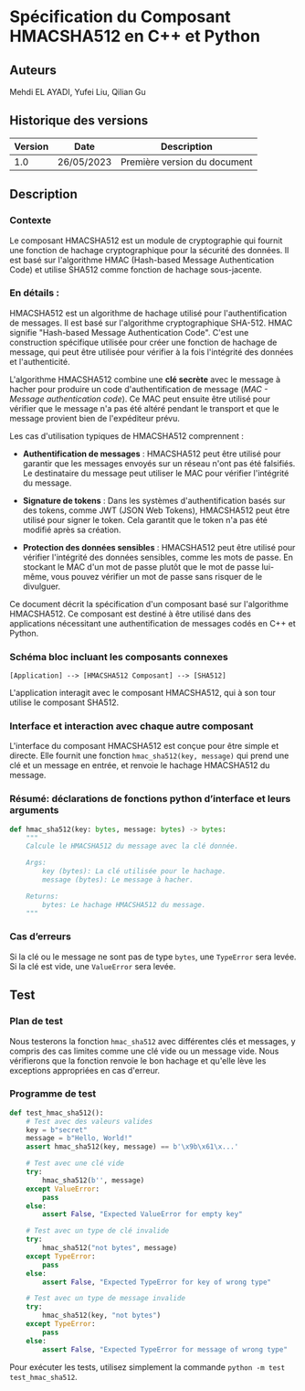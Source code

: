 # Spécification du Composant HMACSHA512 en C++ et Python

## Auteurs
Mehdi EL AYADI, Yufei Liu, Qilian Gu

## Historique des versions
| Version | Date       | Description                 |
|---------|------------|-----------------------------|
| 1.0     | 26/05/2023 | Première version du document|

## Description

### Contexte
Le composant HMACSHA512 est un module de cryptographie qui fournit une fonction de hachage cryptographique pour la sécurité des données. Il est basé sur l'algorithme HMAC (Hash-based Message Authentication Code) et utilise SHA512 comme fonction de hachage sous-jacente.

### En détails : 

HMACSHA512 est un algorithme de hachage utilisé pour l'authentification de messages. Il est basé sur l'algorithme cryptographique SHA-512. HMAC signifie "Hash-based Message Authentication Code". C'est une construction spécifique utilisée pour créer une fonction de hachage de message, qui peut être utilisée pour vérifier à la fois l'intégrité des données et l'authenticité.

L'algorithme HMACSHA512 combine une **clé secrète** avec le message à hacher pour produire un code d'authentification de message (*MAC - Message authentication code*). Ce MAC peut ensuite être utilisé pour vérifier que le message n'a pas été altéré pendant le transport et que le message provient bien de l'expéditeur prévu.

Les cas d'utilisation typiques de HMACSHA512 comprennent :

- **Authentification de messages** : HMACSHA512 peut être utilisé pour garantir que les messages envoyés sur un réseau n'ont pas été falsifiés. Le destinataire du message peut utiliser le MAC pour vérifier l'intégrité du message.

- **Signature de tokens** : Dans les systèmes d'authentification basés sur des tokens, comme JWT (JSON Web Tokens), HMACSHA512 peut être utilisé pour signer le token. Cela garantit que le token n'a pas été modifié après sa création.

- **Protection des données sensibles** : HMACSHA512 peut être utilisé pour vérifier l'intégrité des données sensibles, comme les mots de passe. En stockant le MAC d'un mot de passe plutôt que le mot de passe lui-même, vous pouvez vérifier un mot de passe sans risquer de le divulguer.

Ce document décrit la spécification d'un composant basé sur l'algorithme HMACSHA512. Ce composant est destiné à être utilisé dans des applications nécessitant une authentification de messages codés en C++ et Python.

### Schéma bloc incluant les composants connexes
```
[Application] --> [HMACSHA512 Composant] --> [SHA512]
```
L'application interagit avec le composant HMACSHA512, qui à son tour utilise le composant SHA512.

### Interface et interaction avec chaque autre composant
L'interface du composant HMACSHA512 est conçue pour être simple et directe. Elle fournit une fonction `hmac_sha512(key, message)` qui prend une clé et un message en entrée, et renvoie le hachage HMACSHA512 du message.

### Résumé: déclarations de fonctions python d’interface et leurs arguments
```python
def hmac_sha512(key: bytes, message: bytes) -> bytes:
    """
    Calcule le HMACSHA512 du message avec la clé donnée.

    Args:
        key (bytes): La clé utilisée pour le hachage.
        message (bytes): Le message à hacher.

    Returns:
        bytes: Le hachage HMACSHA512 du message.
    """
```

### Cas d’erreurs
Si la clé ou le message ne sont pas de type `bytes`, une `TypeError` sera levée. Si la clé est vide, une `ValueError` sera levée.

## Test

### Plan de test
Nous testerons la fonction `hmac_sha512` avec différentes clés et messages, y compris des cas limites comme une clé vide ou un message vide. Nous vérifierons que la fonction renvoie le bon hachage et qu'elle lève les exceptions appropriées en cas d'erreur.

### Programme de test
```python
def test_hmac_sha512():
    # Test avec des valeurs valides
    key = b"secret"
    message = b"Hello, World!"
    assert hmac_sha512(key, message) == b'\x9b\x61\x...'

    # Test avec une clé vide
    try:
        hmac_sha512(b'', message)
    except ValueError:
        pass
    else:
        assert False, "Expected ValueError for empty key"

    # Test avec un type de clé invalide
    try:
        hmac_sha512("not bytes", message)
    except TypeError:
        pass
    else:
        assert False, "Expected TypeError for key of wrong type"

    # Test avec un type de message invalide
    try:
        hmac_sha512(key, "not bytes")
    except TypeError:
        pass
    else:
        assert False, "Expected TypeError for message of wrong type"
```
Pour exécuter les tests, utilisez simplement la commande `python -m test test_hmac_sha512`.
